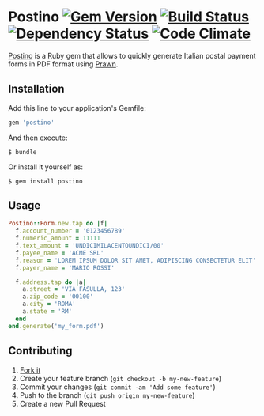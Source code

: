 # Postino [![Gem Version](https://badge.fury.io/rb/postino.png)](http://badge.fury.io/rb/postino) [![Build Status](https://travis-ci.org/interconn-wisp/postino.png?branch=master)](https://travis-ci.org/interconn-wisp/postino) [![Dependency Status](https://gemnasium.com/interconn-wisp/postino.png)](https://gemnasium.com/interconn-wisp/postino) [![Code Climate](https://codeclimate.com/github/interconn-wisp/postino.png)](https://codeclimate.com/github/interconn-wisp/postino)

[Postino](https://github.com/interconn-wisp/postino) is a Ruby gem that allows to quickly generate Italian postal
payment forms in PDF format using [Prawn](https://github.com/prawnpdf/prawn).

## Installation

Add this line to your application's Gemfile:

```ruby
gem 'postino'
```

And then execute:

```console
$ bundle
```

Or install it yourself as:

```console
$ gem install postino
```

## Usage

```ruby
Postino::Form.new.tap do |f|
  f.account_number = '0123456789'
  f.numeric_amount = 11111
  f.text_amount = 'UNDICIMILACENTOUNDICI/00'
  f.payee_name = 'ACME SRL'
  f.reason = 'LOREM IPSUM DOLOR SIT AMET, ADIPISCING CONSECTETUR ELIT'
  f.payer_name = 'MARIO ROSSI'

  f.address.tap do |a|
    a.street = 'VIA FASULLA, 123'
    a.zip_code = '00100'
    a.city = 'ROMA'
    a.state = 'RM'
  end
end.generate('my_form.pdf')
```

## Contributing

1. [Fork it](http://github.com/interconn-wisp/postino/fork)
2. Create your feature branch (`git checkout -b my-new-feature`)
3. Commit your changes (`git commit -am 'Add some feature'`)
4. Push to the branch (`git push origin my-new-feature`)
5. Create a new Pull Request
